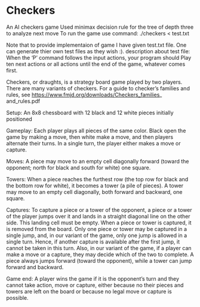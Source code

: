# Checkers
An AI checkers game
Used minimax decision rule for the tree of depth three to analyze next move
To run the game use command:
./checkers < test.txt

Note that to provide implementaion of game I have given test.txt file. One can generate thier own test files as they wish :).
description about test file:
When the ‘P’ command follows the input actions, your program should Play ten next actions or all actions until the end of the game, whatever comes first.

Checkers, or draughts, is a strategy board game played by two players. There are many variants of checkers. For a guide to checker’s families and rules, see https://www.fmjd.org/downloads/Checkers_families_ and_rules.pdf

Setup: An 8x8 chessboard with 12 black and 12 white pieces initially positioned

Gameplay: Each player plays all pieces of the same color. Black open the game by making a move, then white make a move, and then players alternate their turns. In a single turn, the player either makes a move or capture.

Moves: A piece may move to an empty cell diagonally forward (toward the opponent; north for black and south for white) one square.

Towers: When a piece reaches the furthest row (the top row for black and the bottom row for white), it becomes a tower (a pile of pieces). A tower may move to an empty cell diagonally, both forward and backward, one square.

Captures: To capture a piece or a tower of the opponent, a piece or a tower of the player jumps over it and lands in a straight diagonal line on the other side. This landing cell must be empty. When a piece or tower is captured, it is removed from the board. Only one piece or tower may be captured in a single jump, and, in our variant of the game, only one jump is allowed in a single turn. Hence, if another capture is available after the first jump, it cannot be taken in this turn. Also, in our variant of the game, if a player can make a move or a capture, they may decide which of the two to complete. A piece always jumps forward (toward the opponent), while a tower can jump forward and backward.

Game end: A player wins the game if it is the opponent’s turn and they cannot take action, move or capture, either because no their pieces and towers are left on the board or because no legal move or capture is possible.

